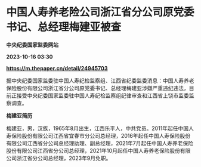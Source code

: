 # 中国人寿养老险公司浙江省分公司原党委书记、总经理梅建亚被查
**中央纪委国家监委网站**

**2023-10-16 03:30**

**https://m.thepaper.cn/detail/24945703**

据中央纪委国家监委驻中国人寿纪检监察组、江西省纪委监委消息：中国人寿养老保险股份有限公司浙江省分公司原党委书记、总经理梅建亚涉嫌严重违纪违法，目前正接受中央纪委国家监委驻中国人寿纪检监察组纪律审查和江西省上饶市监委监察调查。

**梅建亚简历**

梅建亚，男，汉族，1965年8月出生，江西乐平人，中共党员。2011年起任中国人寿保险股份有限公司江西省宜春市分公司总经理，2016年起任中国人寿保险股份有限公司江西省分公司总经理助理、副总经理，2021年7月起任中国人寿养老保险股份有限公司江西省分公司总经理，2021年10月起任中国人寿养老保险股份有限公司浙江省分公司总经理，2023年9月免职。